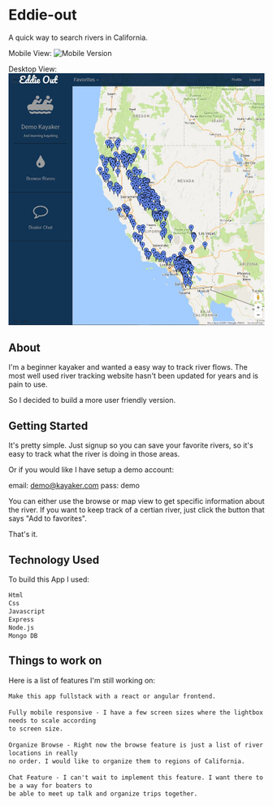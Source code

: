 # Eddie-out 

  A quick way to search rivers in California.

Mobile View:
  ![Mobile Version](public/img/moblie-eddie-out.jpg?raw=true)

Desktop View:
  ![Desktop Version](public/img/desktop-eddie-out.jpg?raw=true)

## About

  I'm a beginner kayaker and wanted a easy way to track river flows. The most well used river tracking
  website hasn't been updated for years and is pain to use.
  
  So I decided to build a more user friendly version.

## Getting Started

  It's pretty simple. Just signup so you can save your favorite rivers, so it's easy to track what the 
  river is doing in those areas. 

  Or if you would like I have setup a demo account:

  email: demo@kayaker.com
  pass: demo
  
  You can either use the browse or map view to get specific information about the river. If you want to
  keep track of a certian river, just click the button that says "Add to favorites".
  
  That's it.

## Technology Used

  To build this App I used:
  
    Html
    Css
    Javascript
    Express
    Node.js
    Mongo DB

## Things to work on

  Here is a list of features I'm still working on:

    Make this app fullstack with a react or angular frontend.
  
    Fully mobile responsive - I have a few screen sizes where the lightbox needs to scale according 
    to screen size.
    
    Organize Browse - Right now the browse feature is just a list of river locations in really
    no order. I would like to organize them to regions of California.
    
    Chat Feature - I can't wait to implement this feature. I want there to be a way for boaters to 
    be able to meet up talk and organize trips together.
